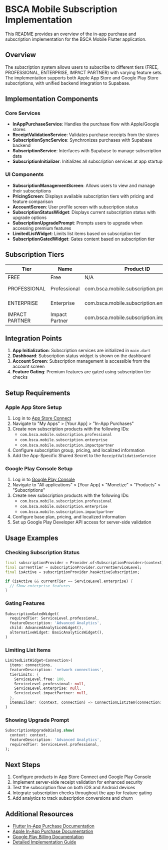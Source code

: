 # BSCA Mobile Subscription Implementation

This README provides an overview of the in-app purchase and subscription implementation for the BSCA Mobile Flutter application.

## Overview

The subscription system allows users to subscribe to different tiers (FREE, PROFESSIONAL, ENTERPRISE, IMPACT PARTNER) with varying feature sets. The implementation supports both Apple App Store and Google Play Store subscriptions, with unified backend integration to Supabase.

## Implementation Components

### Core Services

- **InAppPurchaseService**: Handles the purchase flow with Apple/Google stores
- **ReceiptValidationService**: Validates purchase receipts from the stores
- **SubscriptionSyncService**: Synchronizes purchases with Supabase backend
- **SubscriptionService**: Interfaces with Supabase to manage subscription data
- **SubscriptionInitializer**: Initializes all subscription services at app startup

### UI Components

- **SubscriptionManagementScreen**: Allows users to view and manage their subscriptions
- **PricingScreen**: Displays available subscription tiers with pricing and feature comparison
- **AccountScreen**: User profile screen with subscription status
- **SubscriptionStatusWidget**: Displays current subscription status with upgrade options
- **SubscriptionUpgradePrompt**: Prompts users to upgrade when accessing premium features
- **LimitedListWidget**: Limits list items based on subscription tier
- **SubscriptionGatedWidget**: Gates content based on subscription tier

## Subscription Tiers

| Tier | Name | Product ID | Price |
|------|------|------------|-------|
| FREE | Free | N/A | Free |
| PROFESSIONAL | Professional | com.bsca.mobile.subscription.professional | CAD$ 9.99/month |
| ENTERPRISE | Enterprise | com.bsca.mobile.subscription.enterprise | CAD$ 29.99/month |
| IMPACT PARTNER | Impact Partner | com.bsca.mobile.subscription.impactpartner | CAD$ 149.99/month |

## Integration Points

1. **App Initialization**: Subscription services are initialized in `main.dart`
2. **Dashboard**: Subscription status widget is shown on the dashboard
3. **Account Screen**: Subscription management is accessible from the account screen
4. **Feature Gating**: Premium features are gated using subscription tier checks

## Setup Requirements

### Apple App Store Setup

1. Log in to [App Store Connect](https://appstoreconnect.apple.com/)
2. Navigate to "My Apps" > [Your App] > "In-App Purchases"
3. Create new subscription products with the following IDs:
   - `com.bsca.mobile.subscription.professional`
   - `com.bsca.mobile.subscription.enterprise`
   - `com.bsca.mobile.subscription.impactpartner`
4. Configure subscription group, pricing, and localized information
5. Add the App-Specific Shared Secret to the `ReceiptValidationService`

### Google Play Console Setup

1. Log in to [Google Play Console](https://play.google.com/console)
2. Navigate to "All applications" > [Your App] > "Monetize" > "Products" > "Subscriptions"
3. Create new subscription products with the following IDs:
   - `com.bsca.mobile.subscription.professional`
   - `com.bsca.mobile.subscription.enterprise`
   - `com.bsca.mobile.subscription.impactpartner`
4. Configure base plan, pricing, and localized information
5. Set up Google Play Developer API access for server-side validation

## Usage Examples

### Checking Subscription Status

```dart
final subscriptionProvider = Provider.of<SubscriptionProvider>(context);
final currentTier = subscriptionProvider.currentServiceLevel;
final isActive = subscriptionProvider.hasActiveSubscription;

if (isActive && currentTier == ServiceLevel.enterprise) {
  // Show enterprise features
}
```

### Gating Features

```dart
SubscriptionGatedWidget(
  requiredTier: ServiceLevel.professional,
  featureDescription: 'Advanced Analytics',
  child: AdvancedAnalyticsWidget(),
  alternativeWidget: BasicAnalyticsWidget(),
)
```

### Limiting List Items

```dart
LimitedListWidget<Connection>(
  items: connections,
  featureDescription: 'network connections',
  tierLimits: {
    ServiceLevel.free: 100,
    ServiceLevel.professional: null,
    ServiceLevel.enterprise: null,
    ServiceLevel.impactPartner: null,
  },
  itemBuilder: (context, connection) => ConnectionListItem(connection: connection),
)


```

### Showing Upgrade Prompt

```dart
SubscriptionUpgradeDialog.show(
  context: context,
  featureDescription: 'Advanced Analytics',
  requiredTier: ServiceLevel.professional,
);
```

## Next Steps

1. Configure products in App Store Connect and Google Play Console
2. Implement server-side receipt validation for enhanced security
3. Test the subscription flow on both iOS and Android devices
4. Integrate subscription checks throughout the app for feature gating
5. Add analytics to track subscription conversions and churn

## Additional Resources

- [Flutter In-App Purchase Documentation](https://pub.dev/packages/in_app_purchase)
- [Apple In-App Purchase Documentation](https://developer.apple.com/documentation/storekit/in-app_purchase)
- [Google Play Billing Documentation](https://developer.android.com/google/play/billing)
- [Detailed Implementation Guide](docs/IN_APP_PURCHASE_IMPLEMENTATION.md)
